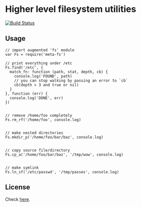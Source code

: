 Higher level filesystem utilities
=====

[![Build Status](https://secure.travis-ci.org/dvv/meta-fs.png)](http://travis-ci.org/dvv/meta-fs)

Usage
-----

    // import augmented 'fs' module
    var Fs = require('meta-fs')

    // print everything under /etc
    Fs.find('/etc', {
      match_fn: function (path, stat, depth, cb) {
        console.log('FOUND', path)
        // you can stop walking by passing an error to `cb`
        cb(depth > 3 and true or nil)
      }
    }, function (err) {
      console.log('DONE', err)
    })


    // remove /home/foo completely
    Fs.rm_rf('/home/foo', console.log)


    // make nested directories
    Fs.mkdir_p('/home/foo/bar/baz', console.log)


    // copy source file/directory
    Fs.cp_a('/home/foo/bar/baz', '/tmp/wow', console.log)


    // make symlink
    Fs.ln_sf('/etc/passwd', '/tmp/passes', console.log)


License
-------

Check [here](license.txt).
